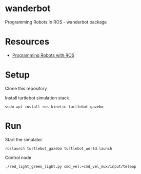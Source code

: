 # wanderbot
Programming Robots in ROS - wanderbot package
# Resources
* [Programming Robots with ROS](http://marte.aslab.upm.es/redmine/files/dmsf/p_drone-testbed/170324115730_268_Quigley_-_Programming_Robots_with_ROS.pdf)

# Setup
Clone this repository

Install turtlebot simulation stack
```
sudo apt install ros-kinetic-turtlebot-gazebo 
```
# Run
Start the simulator
```
roslaunch turtlebot_gazebo turtlebot_world.launch
```
Control node
```
./red_light_green_light.py cmd_vel:=cmd_vel_mux/input/teleop
```
